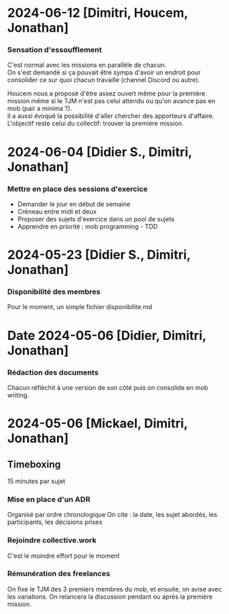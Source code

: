 # 2024-06-12 [Dimitri, Houcem, Jonathan]
### Sensation d'essoufflement
C'est normal avec les missions en parallèle de chacun.  
On s'est demandé si ça pouvait être sympa d'avoir un endroit pour consolider ce sur quoi chacun travaille (channel Discord ou autre).  

Houcem nous a proposé d'être assez ouvert même pour la première mission même si le TJM n'est pas celui attendu ou qu'on avance pas en mob (pair a minima ?).  
Il a aussi évoqué la possibilité d'aller chercher des apporteurs d'affaire. L'objectif reste celui du collectif: trouver la première mission.

# 2024-06-04 [Didier S., Dimitri, Jonathan]
### Mettre en place des sessions d'exercice
- Demander le jour en début de semaine
- Créneau entre midi et deux
- Proposer des sujets d'exercice dans un pool de sujets
- Apprendre en priorité : mob programming - TDD


# 2024-05-23 [Didier S., Dimitri, Jonathan]
### Disponibilité des membres
Pour le moment, un simple fichier disponibilite.md


# Date 2024-05-06 [Didier, Dimitri, Jonathan]
### Rédaction des documents
Chacun réfléchit à une version de son côté puis on consolide en mob writing.


# 2024-05-06 [Mickael, Dimitri, Jonathan]
## Timeboxing 
15 minutes par sujet

### Mise en place d'un ADR
Organisé par ordre chronologique
On cite : la date, les sujet abordés, les participants, les décisions prises

### Rejoindre collective.work
C'est le moindre effort pour le moment

### Rémunération des freelances
On fixe le TJM des 3 premiers membres du mob, et ensuite, on avise avec les variations.
On relancera la discussion pendant ou après la première mission.

